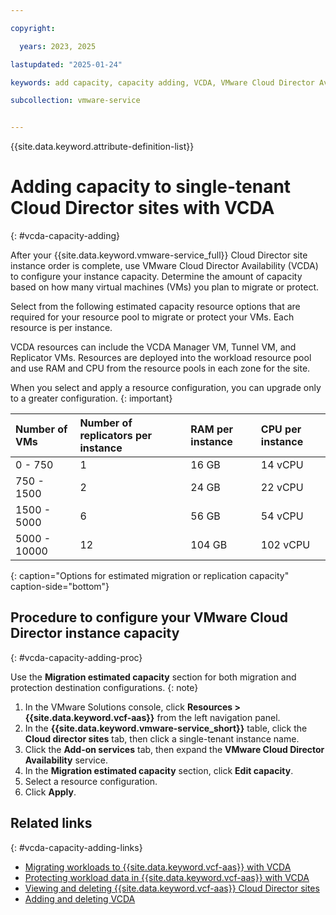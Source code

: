 ```yaml
---

copyright:

  years: 2023, 2025

lastupdated: "2025-01-24"

keywords: add capacity, capacity adding, VCDA, VMware Cloud Director Availability

subcollection: vmware-service


---
```


{{site.data.keyword.attribute-definition-list}}

# Adding capacity to single-tenant Cloud Director sites with VCDA
{: #vcda-capacity-adding}

After your {{site.data.keyword.vmware-service_full}} Cloud Director site instance order is complete, use VMware Cloud Director Availability (VCDA) to configure your instance capacity. Determine the amount of capacity based on how many virtual machines (VMs) you plan to migrate or protect.

Select from the following estimated capacity resource options that are required for your resource pool to migrate or protect your VMs. Each resource is per instance.

VCDA resources can include the VCDA Manager VM, Tunnel VM, and Replicator VMs. Resources are deployed into the workload resource pool and use RAM and CPU from the resource pools in each zone for the site.

When you select and apply a resource configuration, you can upgrade only to a greater configuration.
{: important}

| Number of VMs | Number of replicators per instance | RAM per instance | CPU per instance |
|:--------- |:------- |:--------- |:------- |
| 0 - 750 | 1 | 16 GB | 14 vCPU |
| 750 - 1500 | 2 | 24 GB | 22 vCPU |
| 1500 - 5000 | 6 | 56 GB | 54 vCPU |
| 5000 - 10000 | 12 | 104 GB| 102 vCPU |
{: caption="Options for estimated migration or replication capacity" caption-side="bottom"}

## Procedure to configure your VMware Cloud Director instance capacity
{: #vcda-capacity-adding-proc}

Use the **Migration estimated capacity** section for both migration and protection destination configurations.
{: note}

1. In the VMware Solutions console, click **Resources > {{site.data.keyword.vcf-aas}}** from the left navigation panel.
2. In the **{{site.data.keyword.vmware-service_short}}** table, click the **Cloud director sites** tab, then click a single-tenant instance name.
3. Click the **Add-on services** tab, then expand the **VMware Cloud Director Availability** service.
4. In the **Migration estimated capacity** section, click **Edit capacity**.
5. Select a resource configuration.
6. Click **Apply**.

## Related links
{: #vcda-capacity-adding-links}

* [Migrating workloads to {{site.data.keyword.vcf-aas}} with VCDA](/docs/vmware-service?topic=vmware-service-tenant-vcda)
* [Protecting workload data in {{site.data.keyword.vcf-aas}} with VCDA](/docs/vmware-service?topic=vmware-service-tenant-vcda)
* [Viewing and deleting {{site.data.keyword.vcf-aas}} Cloud Director sites](/docs/vmware-service?topic=vmware-service-tenant-viewing-sites)
* [Adding and deleting VCDA](/docs/vmware-service?topic=vmware-service-vcda-adding-deleting)
